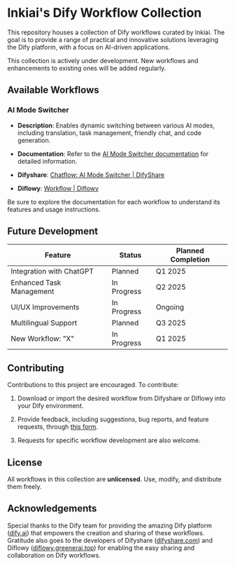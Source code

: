 # lnkiai's Dify Workflow Collection

This repository houses a collection of Dify workflows curated by lnkiai. The goal is to provide a range of practical and innovative solutions leveraging the Dify platform, with a focus on AI-driven applications.

<Note>
  This collection is actively under development. New workflows and enhancements to existing ones will be added regularly.
</Note>

## Available Workflows

### AI Mode Switcher

* **Description**: Enables dynamic switching between various AI modes, including translation, task management, friendly chat, and code generation.

* **Documentation**: Refer to the [AI Mode Switcher documentation](https://www.google.com/url?sa=E\&source=gmail\&q=./ai-mode-switcher/README.md) for detailed information.

* **Difyshare**: [Chatflow: AI Mode Switcher | DifyShare](https://difyshare.com/flow/6772a34b00331202d768)

* **Diflowy**: [Workflow | Diflowy](https://diflowy.greenerai.top/explore/workflow/?id=3367zl5roibi2a4j)

<Tip>
  Be sure to explore the documentation for each workflow to understand its features and usage instructions.
</Tip>

## Future Development

| Feature                  | Status      | Planned Completion |
| ------------------------ | ----------- | ------------------ |
| Integration with ChatGPT | Planned     | Q1 2025            |
| Enhanced Task Management | In Progress | Q2 2025            |
| UI/UX Improvements       | In Progress | Ongoing            |
| Multilingual Support     | Planned     | Q3 2025            |
| New Workflow: "X"        | In Progress | Q1 2025            |

## Contributing

Contributions to this project are encouraged. To contribute:

1. Download or import the desired workflow from Difyshare or Diflowy into your Dify environment.

2. Provide feedback, including suggestions, bug reports, and feature requests, through [this form](https://www.google.com/url?sa=E\&source=gmail\&q=https://www.google.com/url?sa=E%26source=gmail%26q=https://www.google.com/url?sa=E%26source=gmail%26q=%E9%80%A3%E7%B5%A1%E5%85%88%E3%83%95%E3%82%A9%E3%83%BC%E3%83%A0%E3%81%B8%E3%81%AE%E3%83%AA%E3%83%B3%E3%82%AF).

3. Requests for specific workflow development are also welcome.

## License

All workflows in this collection are **unlicensed**. Use, modify, and distribute them freely.

## Acknowledgements

Special thanks to the Dify team for providing the amazing Dify platform ([dify.ai](https://tally.so/r/nWDRGk)) that empowers the creation and sharing of these workflows. Gratitude also goes to the developers of Difyshare ([difyshare.com](https://www.google.com/url?sa=E\&source=gmail\&q=https://difyshare.com)) and Diflowy ([diflowy.greenerai.top](https://diflowy.greenerai.top)) for enabling the easy sharing and collaboration on Dify workflows.
